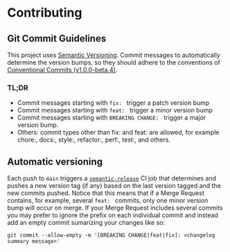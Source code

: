 # Contributing

## Git Commit Guidelines

This project uses [Semantic Versioning](https://semver.org). Commit messages to
automatically determine the version bumps, so they should adhere to the conventions 
of [Conventional Commits (v1.0.0-beta.4)](https://www.conventionalcommits.org/en/v1.0.0-beta.4/).

### TL;DR

- Commit messages starting with `fix: ` trigger a patch version bump
- Commit messages starting with `feat: ` trigger a minor version bump
- Commit messages starting with `BREAKING CHANGE: ` trigger a major version bump.
- Others: commit types other than fix: and feat: are allowed, for example chore:, docs:, style:, refactor:, perf:, test:, and others.

## Automatic versioning

Each push to `main` triggers a [`semantic-release`](https://semantic-release.gitbook.io/semantic-release/)
CI job that determines and pushes a new version tag (if any) based on the
last version tagged and the new commits pushed. Notice that this means that if a
Merge Request contains, for example, several `feat: ` commits, only one minor
version bump will occur on merge. If your Merge Request includes several commits
you may prefer to ignore the prefix on each individual commit and instead add
an empty commit sumarizing your changes like so:

```
git commit --allow-empty -m '[BREAKING CHANGE|feat|fix]: <changelog summary message>'
```

